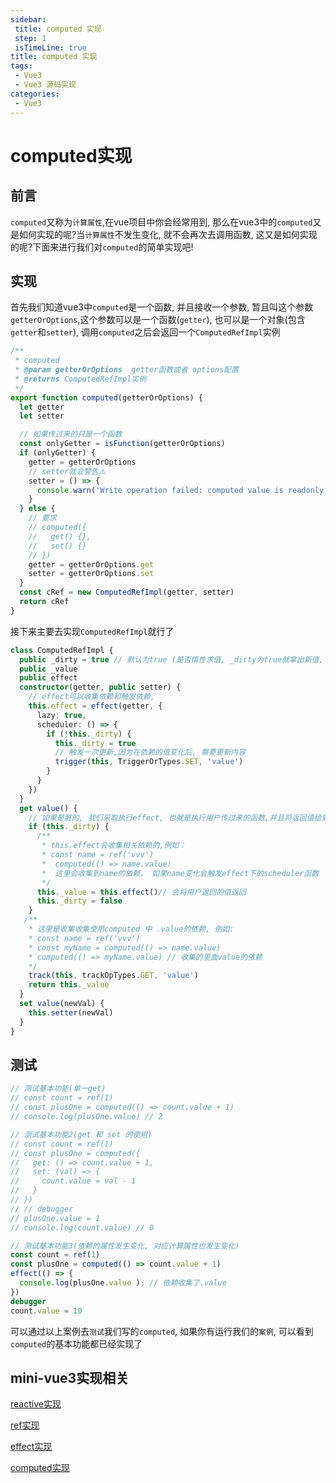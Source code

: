 ```yaml
---
sidebar: 
 title: computed 实现
 step: 1
 isTimeLine: true
title: computed 实现
tags:
 - Vue3
 - Vue3 源码实现
categories:
 - Vue3
---
```


# computed实现

## 前言

`computed`又称为`计算属性`,在vue项目中你会经常用到, 那么在vue3中的`computed`又是如何实现的呢?当`计算属性`不发生变化, 就不会再次去调用函数, 这又是如何实现的呢?下面来进行我们对`computed`的简单实现吧!

## 实现

首先我们知道vue3中`computed`是一个函数, 并且接收一个参数, 暂且叫这个参数`getterOrOptions`,这个参数可以是一个函数(`getter`), 也可以是一个对象(包含`getter`和`setter`), 调用`computed`之后会返回一个`ComputedRefImpl`实例

```typescript
/**
 * computed
 * @param getterOrOptions  getter函数或者 options配置
 * @returns ComputedRefImpl实例
 */
export function computed(getterOrOptions) {
  let getter
  let setter

  // 如果传过来的只是一个函数
  const onlyGetter = isFunction(getterOrOptions)
  if (onlyGetter) {
    getter = getterOrOptions
    // setter就会警告⚠️
    setter = () => {
      console.warn('Write operation failed: computed value is readonly')
    }
  } else {
    // 要求
    // computed({
    //   get() {},
    //   set() {}
    // })
    getter = getterOrOptions.get
    setter = getterOrOptions.set
  }
  const cRef = new ComputedRefImpl(getter, setter)
  return cRef
}
```



接下来主要去实现`ComputedRefImpl`就行了

```typescript
class ComputedRefImpl {
  public _dirty = true // 默认为true (是否惰性求值, _dirty为true就拿出新值, _dirty为false不求值)
  public _value
  public effect
  constructor(getter, public setter) {
    // effect可以收集依赖和触发依赖,
    this.effect = effect(getter, {
      lazy: true,
      scheduler: () => {
        if (!this._dirty) {
          this._dirty = true
          // 触发一次更新,因为在依赖的值变化后, 需要更新内容
          trigger(this, TriggerOrTypes.SET, 'value')
        }
      }
    })
  }
  get value() {
    // 如果是脏的, 我们采取执行effect, 也就是执行用户传过来的函数,并且将返回值给到this._value
    if (this._dirty) {
      /**
       * this.effect会收集相关依赖的,例如：
       * const name = ref('vvv')
       *  computed(() => name.value)
       *  这里会收集到name的依赖， 如果name变化会触发effect下的scheduler函数
       */
      this._value = this.effect()// 会将用户返回的值返回
      this._dirty = false
    }
   /**
    * 这里是收集收集使用computed 中 .value的依赖, 例如:
    * const name = ref('vvv')
    * const myName = computed(() => name.value)
    * computed(() => myName.value) // 收集的里面value的依赖
    */
    track(this, trackOpTypes.GET, 'value')
    return this._value
  }
  set value(newVal) {
    this.setter(newVal)
  }
}
```

## 测试

```javascript
// 测试基本功能(单一get)
// const count = ref(1)
// const plusOne = computed(() => count.value + 1)
// console.log(plusOne.value) // 2

// 测试基本功能2(get 和 set 的使用)
// const count = ref(1)
// const plusOne = computed({
//   get: () => count.value + 1,
//   set: (val) => {
//     count.value = val - 1
//   }
// })
// // debugger
// plusOne.value = 1
// console.log(count.value) // 0

// 测试基本功能3(依赖的属性发生变化, 对应计算属性也发生变化)
const count = ref(1)
const plusOne = computed(() => count.value + 1)
effect(() => {
  console.log(plusOne.value ); // 依赖收集了.value
})
debugger
count.value = 10  
```

可以通过以上案例去`测试`我们写的`computed`, 如果你有运行我们的`案例`, 可以看到`computed`的基本功能都已经实现了



## mini-vue3实现相关

[reactive实现](https://codevity.top/article/web/vue/vue3/source-code/1-reactive.htmlt)

[ref实现](https://codevity.top/article/web/vue/vue3/source-code/3-ref.html)

[effect实现](https://codevity.top/article/web/vue/vue3/source-code/2-effect.html)

[computed实现](https://codevity.top/article/web/vue/vue3/source-code/5-computed.html)